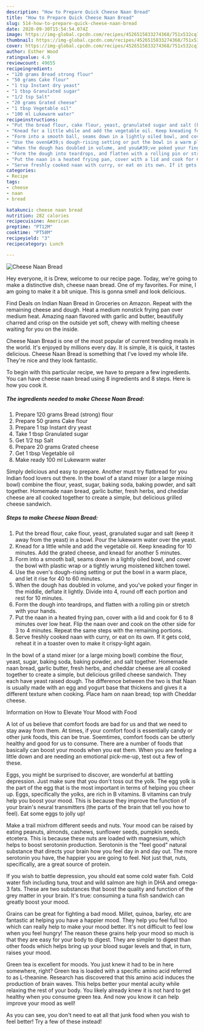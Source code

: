 ```yaml
---
description: "How to Prepare Quick Cheese Naan Bread"
title: "How to Prepare Quick Cheese Naan Bread"
slug: 514-how-to-prepare-quick-cheese-naan-bread
date: 2020-09-30T15:54:54.074Z
image: https://img-global.cpcdn.com/recipes/4526515833274368/751x532cq70/cheese-naan-bread-recipe-main-photo.jpg
thumbnail: https://img-global.cpcdn.com/recipes/4526515833274368/751x532cq70/cheese-naan-bread-recipe-main-photo.jpg
cover: https://img-global.cpcdn.com/recipes/4526515833274368/751x532cq70/cheese-naan-bread-recipe-main-photo.jpg
author: Esther Wood
ratingvalue: 4.9
reviewcount: 49655
recipeingredient:
- "120 grams Bread strong flour"
- "50 grams Cake flour"
- "1 tsp Instant dry yeast"
- "1 tbsp Granulated sugar"
- "1/2 tsp Salt"
- "20 grams Grated cheese"
- "1 tbsp Vegetable oil"
- "100 ml Lukewarm water"
recipeinstructions:
- "Put the bread flour, cake flour, yeast, granulated sugar and salt (keep it away from the yeast) in a bowl. Pour the lukewarm water over the yeast."
- "Knead for a little while and add the vegetable oil. Keep kneading for 10 minutes. Add the grated cheese, and knead for another 5 minutes."
- "Form into a smooth ball, seams down in a lightly oiled bowl, and cover the bowl with plastic wrap or a tightly wrung moistened kitchen towel."
- "Use the oven&#39;s dough-rising setting or put the bowl in a warm place, and let it rise for 40 to 60 minutes."
- "When the dough has doubled in volume, and you&#39;ve poked your finger in the middle, deflate it lightly. Divide into 4, round off each portion and rest for 10 minutes."
- "Form the dough into teardrops, and flatten with a rolling pin or stretch with your hands."
- "Put the naan in a heated frying pan, cover with a lid and cook for 6 to 8 minutes over low heat. Flip the naan over and cook on the other side for 3 to 4 minutes. Repeat the same steps with the remaining portions."
- "Serve freshly cooked naan with curry, or eat on its own. If it gets cold, reheat it in a toaster oven to make it crispy-light again."
categories:
- Recipe
tags:
- cheese
- naan
- bread

katakunci: cheese naan bread 
nutrition: 282 calories
recipecuisine: American
preptime: "PT12M"
cooktime: "PT58M"
recipeyield: "3"
recipecategory: Lunch

---
```



![Cheese Naan Bread](https://img-global.cpcdn.com/recipes/4526515833274368/751x532cq70/cheese-naan-bread-recipe-main-photo.jpg)

Hey everyone, it is Drew, welcome to our recipe page. Today, we're going to make a distinctive dish, cheese naan bread. One of my favorites. For mine, I am going to make it a bit unique. This is gonna smell and look delicious.

Find Deals on Indian Naan Bread in Groceries on Amazon. Repeat with the remaining cheese and dough. Heat a medium nonstick frying pan over medium heat. Amazing naan flavored with garlic and butter, beautifully charred and crisp on the outside yet soft, chewy with melting cheese waiting for you on the inside.

Cheese Naan Bread is one of the most popular of current trending meals in the world. It's enjoyed by millions every day. It is simple, it is quick, it tastes delicious. Cheese Naan Bread is something that I've loved my whole life. They're nice and they look fantastic.


To begin with this particular recipe, we have to prepare a few ingredients. You can have cheese naan bread using 8 ingredients and 8 steps. Here is how you cook it.

<!--inarticleads1-->

##### The ingredients needed to make Cheese Naan Bread:

1. Prepare 120 grams Bread (strong) flour
1. Prepare 50 grams Cake flour
1. Prepare 1 tsp Instant dry yeast
1. Take 1 tbsp Granulated sugar
1. Get 1/2 tsp Salt
1. Prepare 20 grams Grated cheese
1. Get 1 tbsp Vegetable oil
1. Make ready 100 ml Lukewarm water


Simply delicious and easy to prepare. Another must try flatbread for you Indian food lovers out there. In the bowl of a stand mixer (or a large mixing bowl) combine the flour, yeast, sugar, baking soda, baking powder, and salt together. Homemade naan bread, garlic butter, fresh herbs, and cheddar cheese are all cooked together to create a simple, but delicious grilled cheese sandwich. 

<!--inarticleads2-->

##### Steps to make Cheese Naan Bread:

1. Put the bread flour, cake flour, yeast, granulated sugar and salt (keep it away from the yeast) in a bowl. Pour the lukewarm water over the yeast.
1. Knead for a little while and add the vegetable oil. Keep kneading for 10 minutes. Add the grated cheese, and knead for another 5 minutes.
1. Form into a smooth ball, seams down in a lightly oiled bowl, and cover the bowl with plastic wrap or a tightly wrung moistened kitchen towel.
1. Use the oven&#39;s dough-rising setting or put the bowl in a warm place, and let it rise for 40 to 60 minutes.
1. When the dough has doubled in volume, and you&#39;ve poked your finger in the middle, deflate it lightly. Divide into 4, round off each portion and rest for 10 minutes.
1. Form the dough into teardrops, and flatten with a rolling pin or stretch with your hands.
1. Put the naan in a heated frying pan, cover with a lid and cook for 6 to 8 minutes over low heat. Flip the naan over and cook on the other side for 3 to 4 minutes. Repeat the same steps with the remaining portions.
1. Serve freshly cooked naan with curry, or eat on its own. If it gets cold, reheat it in a toaster oven to make it crispy-light again.


In the bowl of a stand mixer (or a large mixing bowl) combine the flour, yeast, sugar, baking soda, baking powder, and salt together. Homemade naan bread, garlic butter, fresh herbs, and cheddar cheese are all cooked together to create a simple, but delicious grilled cheese sandwich. They each have yeast raised dough. The difference between the two is that Naan is usually made with an egg and yogurt base that thickens and gives it a different texture when cooking. Place ham on naan bread; top with Cheddar cheese. 

Information on How to Elevate Your Mood with Food


A lot of us believe that comfort foods are bad for us and that we need to stay away from them. At times, if your comfort food is essentially candy or other junk foods, this can be true. Soemtimes, comfort foods can be utterly healthy and good for us to consume. There are a number of foods that basically can boost your moods when you eat them. When you are feeling a little down and are needing an emotional pick-me-up, test out a few of these.

Eggs, you might be surprised to discover, are wonderful at battling depression. Just make sure that you don't toss out the yolk. The egg yolk is the part of the egg that is the most important in terms of helping you cheer up. Eggs, specifically the yolks, are rich in B vitamins. B vitamins can truly help you boost your mood. This is because they improve the function of your brain's neural transmitters (the parts of the brain that tell you how to feel). Eat some eggs to jolly up!

Make a trail mixfrom different seeds and nuts. Your mood can be raised by eating peanuts, almonds, cashews, sunflower seeds, pumpkin seeds, etcetera. This is because these nuts are loaded with magnesium, which helps to boost serotonin production. Serotonin is the "feel good" natural substance that directs your brain how you feel day in and day out. The more serotonin you have, the happier you are going to feel. Not just that, nuts, specifically, are a great source of protein.

If you wish to battle depression, you should eat some cold water fish. Cold water fish including tuna, trout and wild salmon are high in DHA and omega-3 fats. These are two substances that boost the quality and function of the grey matter in your brain. It's true: consuming a tuna fish sandwich can greatly boost your mood. 

Grains can be great for fighting a bad mood. Millet, quinoa, barley, etc are fantastic at helping you have a happier mood. They help you feel full too which can really help to make your mood better. It's not difficult to feel low when you feel hungry! The reason these grains help your mood so much is that they are easy for your body to digest. They are simpler to digest than other foods which helps bring up your blood sugar levels and that, in turn, raises your mood.

Green tea is excellent for moods. You just knew it had to be in here somewhere, right? Green tea is loaded with a specific amino acid referred to as L-theanine. Research has discovered that this amino acid induces the production of brain waves. This helps better your mental acuity while relaxing the rest of your body. You likely already knew it is not hard to get healthy when you consume green tea. And now you know it can help improve your mood as well!

As you can see, you don't need to eat all that junk food when you wish to feel better! Try a few of these instead!

